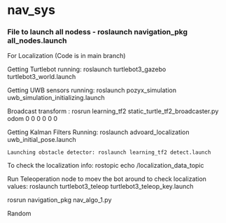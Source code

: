 # nav_sys

### File to launch all nodess - roslaunch navigation_pkg all_nodes.launch

For Localization (Code is in main branch)

Getting Turtlebot running: roslaunch turtlebot3_gazebo turtlebot3_world.launch

Getting UWB sensors running: roslaunch pozyx_simulation uwb_simulation_initializing.launch

Broadcast transform : rosrun learning_tf2 static_turtle_tf2_broadcaster.py odom 0 0 0 0 0 0

Getting Kalman Filters Running: roslaunch advoard_localization uwb_initial_pose.launch

    Launching obstacle detector: roslaunch learning_tf2 detect.launch

To check the localization info: rostopic echo /localization_data_topic

Run Teleoperation node to moev the bot around to check localization values: roslaunch turtlebot3_teleop turtlebot3_teleop_key.launch

<node pkg="navigation_pkg" type="nav_algo_1.py" name="code" output="screen" launch-prefix="gnome-terminal --command" />

rosrun navigation_pkg nav_algo_1.py

<node name="detect1" pkg="learning_tf2" type="detect_all1.py" args="--test" respawn="true" />
<node name="detect2" pkg="learning_tf2" type="detect_all2.py" args="--test" respawn="true" />
<node name="detect3" pkg="learning_tf2" type="detect_all3.py" args="--test" respawn="true" />
<node name="detect4" pkg="learning_tf2" type="detect_all4.py" args="--test" respawn="true" />
<node name="detect5" pkg="learning_tf2" type="detect_all5.py" args="--test" respawn="true" />
<node name="detect6" pkg="learning_tf2" type="detect_all6.py" args="--test" respawn="true" />
<node name="detect7" pkg="learning_tf2" type="detect_all7.py" args="--test" respawn="true" />


Random

